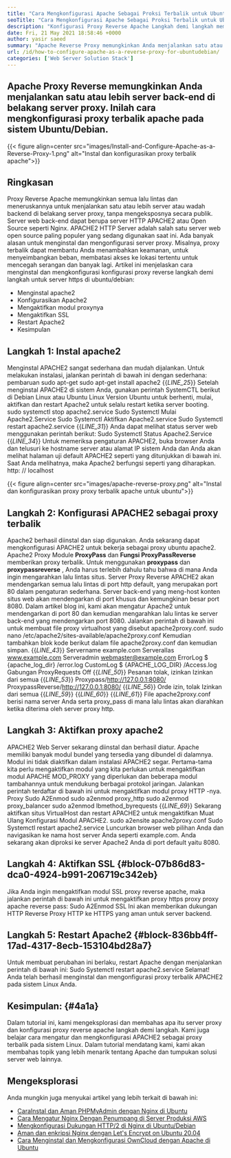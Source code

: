 ```yaml
---
title: "Cara Mengkonfigurasi Apache Sebagai Proksi Terbalik untuk Ubuntu/Debian" 
seoTitle: "Cara Mengkonfigurasi Apache Sebagai Proksi Terbalik untuk Ubuntu/Debian" 
description: "Konfigurasi Proxy Reverse Apache Langkah demi langkah memungkinkan Anda menjalankan satu atau lebih server ujung belakang di belakang server proxy dengan mod_proxy di Ubuntu/Debian Linux." 
date: Fri, 21 May 2021 18:58:46 +0000
author: yasir saeed
summary: "Apache Reverse Proxy memungkinkan Anda menjalankan satu atau lebih server back-end di belakang server proxy. Inilah cara mengkonfigurasi proxy terbalik apache pada sistem Ubuntu/Debian." 
url: /id/how-to-configure-apache-as-a-reverse-proxy-for-ubuntudebian/
categories: ['Web Server Solution Stack']
---
```


## Apache Proxy Reverse memungkinkan Anda menjalankan satu atau lebih server back-end di belakang server proxy. Inilah cara mengkonfigurasi proxy terbalik apache pada sistem Ubuntu/Debian.

{{< figure align=center src="images/Install-and-Configure-Apache-as-a-Reverse-Proxy-1.png" alt="Instal dan konfigurasikan proxy terbalik apache">}}


##  **Ringkasan**  
Proxy Reverse Apache memungkinkan semua lalu lintas dan meneruskannya untuk menjalankan satu atau lebih server atau wadah backend di belakang server proxy, tanpa mengeksposnya secara publik. Server web back-end dapat berupa server HTTP APACHE2 atau Open Source seperti Nginx. APACHE2 HTTP Server adalah salah satu server web open source paling populer yang sedang digunakan saat ini.
Ada banyak alasan untuk menginstal dan mengonfigurasi server proxy. Misalnya, proxy terbalik dapat membantu Anda menambahkan keamanan, untuk menyeimbangkan beban, membatasi akses ke lokasi tertentu untuk mencegah serangan dan banyak lagi. Artikel ini menjelaskan cara menginstal dan mengkonfigurasi konfigurasi proxy reverse langkah demi langkah untuk server https di ubuntu/debian:
  * Menginstal apache2
  * Konfigurasikan Apache2
  * Mengaktifkan modul proxynya
  * Mengaktifkan SSL
  * Restart Apache2
  * Kesimpulan

## Langkah 1: Instal apache2
Menginstal APACHE2 sangat sederhana dan mudah dijalankan. Untuk melakukan instalasi, jalankan perintah di bawah ini dengan sederhana:
pembaruan sudo apt-get
sudo apt-get install apache2
{{_LINE_25_}}
Setelah menginstal APACHE2 di sistem Anda, gunakan perintah SystemCTL berikut di Debian Linux atau Ubuntu Linux Version Ubuntu untuk berhenti, mulai, aktifkan dan restart Apache2 untuk selalu restart ketika server booting.
sudo systemctl stop apache2.service
Sudo Systemctl Mulai Apache2.Service
Sudo Systemctl Aktifkan Apache2.service
Sudo Systemctl restart apache2.service
{{_LINE_31_}}
Anda dapat melihat status server web menggunakan perintah berikut:
Sudo Systemctl Status Apache2.Service
{{_LINE_34_}}
Untuk memeriksa pengaturan APACHE2, buka browser Anda dan telusuri ke hostname server atau alamat IP sistem Anda dan Anda akan melihat halaman uji default APACHE2 seperti yang ditunjukkan di bawah ini. Saat Anda melihatnya, maka Apache2 berfungsi seperti yang diharapkan. http: // localhost

{{< figure align=center src="images/apache-reverse-proxy.png" alt="Instal dan konfigurasikan proxy proxy terbalik apache untuk ubuntu">}}


## Langkah 2: Konfigurasi APACHE2 sebagai proxy terbalik
Apache2 berhasil diinstal dan siap digunakan. Anda sekarang dapat mengkonfigurasi APACHE2 untuk bekerja sebagai proxy ubuntu apache2. Apache2 Proxy Module  **ProxyPass** dan  **Fungsi ProxyPassReverse**  memberikan proxy terbalik. Untuk menggunakan  **proxypass**  dan **proxypassreverse**  , Anda harus terlebih dahulu tahu bahwa di mana Anda ingin mengarahkan lalu lintas situs.
Server Proxy Reverse APACHE2 akan mendengarkan semua lalu lintas di port http default, yang merupakan port 80 dalam pengaturan sederhana. Server back-end yang meng-host konten situs web akan mendengarkan di port khusus dan kemungkinan besar port 8080.
Dalam artikel blog ini, kami akan mengatur Apache2 untuk mendengarkan di port 80 dan kemudian mengarahkan lalu lintas ke server back-end yang mendengarkan port 8080. Jalankan perintah di bawah ini untuk membuat file proxy virtualhost yang disebut apache2proxy.conf.
sudo nano /etc/apache2/sites-available/apache2proxy.conf
Kemudian tambahkan blok kode berikut dalam file apache2proxy.conf dan kemudian simpan.
{{_LINE_43_}}
        Servername example.com
        ServeralIas www.example.com
        Serveradmin webmaster@example.com
        ErrorLog $ {apache_log_dir} /error.log
        CustomLog $ {APACHE_LOG_DIR} /Access.log Gabungan
        ProxyRequests Off
{{_LINE_50_}}
          Pesanan tolak, izinkan
          Izinkan dari semua
{{_LINE_53_}}
        Proxypass/http://127.0.0.1:8080/
        ProxypassReverse/http://127.0.0.1:8080/
{{_LINE_56_}}
          Orde izin, tolak
          Izinkan dari semua
{{_LINE_59_}}
{{_LINE_60_}}
{{_LINE_61_}}
File apache2proxy.conf berisi nama server Anda serta proxy_pass di mana lalu lintas akan diarahkan ketika diterima oleh server proxy http.

## Langkah 3: Aktifkan proxy apache2
APACHE2 Web Server sekarang diinstal dan berhasil diatur. Apache memiliki banyak modul bundel yang tersedia yang dibundel di dalamnya. Modul ini tidak diaktifkan dalam instalasi APACHE2 segar. Pertama-tama kita perlu mengaktifkan modul yang kita perlukan untuk mengaktifkan modul APACHE MOD_PROXY yang diperlukan dan beberapa modul tambahannya untuk mendukung berbagai protokol jaringan. Jalankan perintah terdaftar di bawah ini untuk mengaktifkan modul proxy HTTP -nya.
Proxy Sudo A2Enmod
sudo a2enmod proxy_http
sudo a2enmod proxy_balancer
sudo a2enmod lbmethod_byrequests
{{_LINE_69_}}
Sekarang aktifkan situs VirtualHost dan restart APACHE2 untuk mengaktifkan Muat Ulang Konfigurasi Modul APACHE2.
sudo a2ensite apache2proxy.conf
Sudo Systemctl restart apache2.service
Luncurkan browser web pilihan Anda dan navigasikan ke nama host server Anda seperti example.com. Anda sekarang akan diproksi ke server Apache2 Anda di port default yaitu 8080.

## Langkah 4: Aktifkan SSL {#block-07b86d83-dca0-4924-b991-206719c342eb}

Jika Anda ingin mengaktifkan modul SSL proxy reverse apache, maka jalankan perintah di bawah ini untuk mengaktifkan proxy https proxy proxy apache reverse pass:
Sudo A2Enmod SSL
Ini akan memberikan dukungan HTTP Reverse Proxy HTTP ke HTTPS yang aman untuk server backend.

## Langkah 5: Restart Apache2 {#block-836bb4ff-17ad-4317-8ecb-153104bd28a7}

Untuk membuat perubahan ini berlaku, restart Apache dengan menjalankan perintah di bawah ini:
Sudo Systemctl restart apache2.service
Selamat! Anda telah berhasil menginstal dan mengonfigurasi proxy terbalik APACHE2 pada sistem Linux Anda.

##  **Kesimpulan:**   {#4a1a}

Dalam tutorial ini, kami mengeksplorasi dan membahas apa itu server proxy dan konfigurasi proxy reverse apache langkah demi langkah. Kami juga belajar cara mengatur dan mengkonfigurasi APACHE2 sebagai proxy terbalik pada sistem Linux. Dalam tutorial mendatang kami, kami akan membahas topik yang lebih menarik tentang Apache dan tumpukan solusi server web lainnya.

## Mengeksplorasi
Anda mungkin juga menyukai artikel yang lebih terkait di bawah ini:
  * [Cara][1][Instal dan Aman PHPMyAdmin dengan Nginx di Ubuntu][2]
  * [Cara Mengatur Nginx Dengan Penumpang di Server Produksi AWS][3]
  * [Mengkonfigurasi Dukungan HTTP/2 di Nginx di Ubuntu/Debian][4]
  * [Aman dan enkripsi Nginx dengan Let's Encrypt on Ubuntu 20.04][5]
  * [Cara Menginstal dan Mengkonfigurasi OwnCloud dengan Apache di Ubuntu][6]



 [1]: https://blog.containerize.com/web-server-solution-stack/id/how-to-configure-apache-as-a-reverse-proxy-for-ubuntudebian/
 [2]: https://blog.containerize.com/web-server-solution-stack/how-to-install-and-secure-phpmyadmin-with-nginx-on-ubuntu/
 [3]: https://blog.containerize.com/web-server-solution-stack/how-to-setup-nginx-with-passenger-on-aws-production-server/
 [4]: https://blog.containerize.com/web-server-solution-stack/how-to-configure-http2-support-in-nginx-on-ubuntudebian/
 [5]: https://blog.containerize.com/web-server-solution-stack/how-to-secure-nginx-with-letsencrypt-on-ubuntu-20-04/
 [6]: https://blog.containerize.com/backup-and-sync-software/how-to-install-and-configure-owncloud-with-apache-on-ubuntu/
